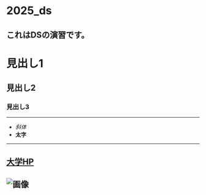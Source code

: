 # 2025_ds
これはDSの演習です。
---
# 見出し1
## 見出し2
### 見出し3

---
- _斜体_
- **太字**

---
[大学HP](https://www.ncu.ac.jp)
---
![画像](https://www.nagoya-cu.ac.jp/sda/common/image/header-logo.png)
---
